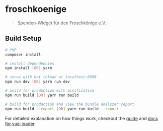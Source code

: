 # froschkoenige

> Spenden-Widget für den Froschkönige e.V.

## Build Setup

``` bash
# PHP
composer install

# install dependencies
npm install [OR] yarn

# serve with hot reload at localhost:8080
npm run dev [OR] yarn run dev

# build for production with minification
npm run build [OR] yarn run build

# build for production and view the bundle analyzer report
npm run build --report [OR] yarn run build --report
```

For detailed explanation on how things work, checkout the [guide](http://vuejs-templates.github.io/webpack/) and [docs for vue-loader](http://vuejs.github.io/vue-loader).

